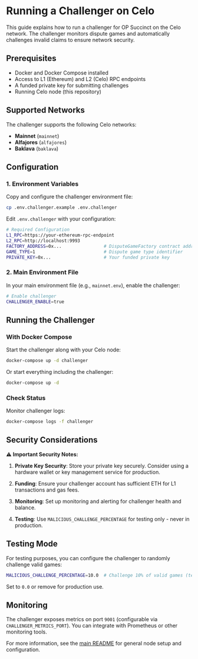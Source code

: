 # Running a Challenger on Celo

This guide explains how to run a challenger for OP Succinct on the Celo network. The challenger monitors dispute games and automatically challenges invalid claims to ensure network security.

## Prerequisites

- Docker and Docker Compose installed
- Access to L1 (Ethereum) and L2 (Celo) RPC endpoints
- A funded private key for submitting challenges
- Running Celo node (this repository)

## Supported Networks

The challenger supports the following Celo networks:

- **Mainnet** (`mainnet`)
- **Alfajores** (`alfajores`)
- **Baklava** (`baklava`)

## Configuration

### 1. Environment Variables

Copy and configure the challenger environment file:

```bash
cp .env.challenger.example .env.challenger
```

Edit `.env.challenger` with your configuration:

```bash
# Required Configuration
L1_RPC=https://your-ethereum-rpc-endpoint
L2_RPC=http://localhost:9993
FACTORY_ADDRESS=0x...                # DisputeGameFactory contract address
GAME_TYPE=1                          # Dispute game type identifier
PRIVATE_KEY=0x...                    # Your funded private key
```

### 2. Main Environment File

In your main environment file (e.g., `mainnet.env`), enable the challenger:

```bash
# Enable challenger
CHALLENGER_ENABLE=true
```

## Running the Challenger

### With Docker Compose

Start the challenger along with your Celo node:

```bash
docker-compose up -d challenger
```

Or start everything including the challenger:

```bash
docker-compose up -d
```

### Check Status

Monitor challenger logs:

```bash
docker-compose logs -f challenger
```

## Security Considerations

⚠️ **Important Security Notes:**

1. **Private Key Security**: Store your private key securely. Consider using a hardware wallet or key management service for production.

2. **Funding**: Ensure your challenger account has sufficient ETH for L1 transactions and gas fees.

3. **Monitoring**: Set up monitoring and alerting for challenger health and balance.

4. **Testing**: Use `MALICIOUS_CHALLENGE_PERCENTAGE` for testing only - never in production.

## Testing Mode

For testing purposes, you can configure the challenger to randomly challenge valid games:

```bash
MALICIOUS_CHALLENGE_PERCENTAGE=10.0  # Challenge 10% of valid games (testing only)
```

Set to `0.0` or remove for production use.

## Monitoring

The challenger exposes metrics on port `9001` (configurable via `CHALLENGER_METRICS_PORT`). You can integrate with Prometheus or other monitoring tools.

For more information, see the [main README](./README.md) for general node setup and configuration.
